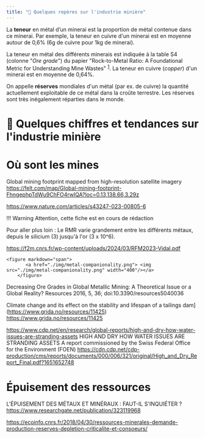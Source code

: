```yaml
---
title: "🚧 Quelques repères sur l'industrie minière"
---
```


La **teneur** en métal d’un minerai est la proportion de métal contenue dans ce minerai. Par exemple, la teneur en cuivre d'un minerai est en moyenne autour de 0,6% (6g de cuivre pour 1kg de minerai).

La teneur en métal des différents minerais est indiquée à la table S4 (colonne "_Ore grade_") du papier "Rock-to-Metal Ratio: A Foundational Metric for Understanding Mine Wastes" <sup>[1](http://localhost:8000/serious-game/smartphone/Ressources/Sources/Sources_malus.html#fn:rock)</sup>. La teneur en cuivre (_copper_) d'un minerai est en moyenne de 0,64%.

On appelle **réserves** mondiales d'un métal (par ex. de cuivre) la quantité actuellement exploitable de ce métal dans la croûte terrestre. Les réserves sont très inégalement réparties dans le monde.

# 🚧 Quelques chiffres et tendances sur l'industrie minière

# Où sont les mines

 Global mining footprint mapped from high-resolution satellite imagery
 https://felt.com/map/Global-mining-footprint-FhngephpTdWu9ChFO4rwIQA?loc=0.13,138.66,3.29z

https://www.nature.com/articles/s43247-023-00805-6

!!! Warning
    Attention, cette fiche est en cours de rédaction


  Pour aller plus loin : Le RMR varie grandement entre les différents métaux, depuis le silicium (3) jusqu'à l'or (3 x 10^6). 


https://f2m.cnrs.fr/wp-content/uploads/2024/03/RFM2023-Vidal.pdf

    <figure markdown="span">
           <a href="./img/metal-companionality.png"> <img src="./img/metal-companionality.png" width="400"/></a>
        </figure>


Decreasing Ore Grades in Global Metallic Mining:
A Theoretical Issue or a Global Reality?
Resources 2016, 5, 36; doi:10.3390/resources5040036

Climate change and its effect on the stability and lifespan of a tailings dam](https://www.grida.no/resources/11425)
https://www.grida.no/resources/11425

https://www.cdp.net/en/research/global-reports/high-and-dry-how-water-issues-are-stranding-assets
HIGH AND DRY
HOW WATER ISSUES ARE STRANDING ASSETS
A report commissioned by the Swiss Federal Office for the Environment (FOEN)
https://cdn.cdp.net/cdp-production/cms/reports/documents/000/006/321/original/High_and_Dry_Report_Final.pdf?1651652748

# Épuisement des ressources

L'ÉPUISEMENT DES MÉTAUX ET MINÉRAUX : FAUT-IL S'INQUIÉTER ?
https://www.researchgate.net/publication/323119968

https://ecoinfo.cnrs.fr/2018/04/30/ressources-minerales-demande-production-reserves-depletion-criticalite-et-consoeurs/
